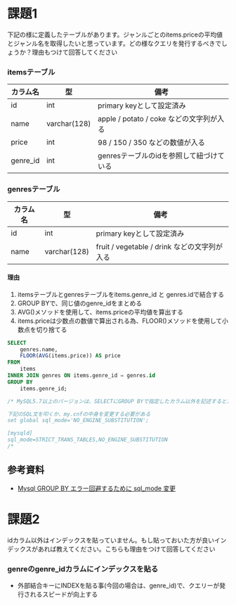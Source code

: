 # 課題1
下記の様に定義したテーブルがあります。ジャンルごとのitems.priceの平均値とジャンル名を取得したいと思っています。どの様なクエリを発行するべきでしょうか？理由もつけて回答してください

### itemsテーブル
|カラム名   |  型          |  備考                                  |
| -------- | ------------ | ------------------------------------  |
| id       | int          | primary keyとして設定済み               |
| name     | varchar(128) | apple / potato / coke などの文字列が入る |
| price    | int          | 98 / 150 / 350 などの数値が入る          |
| genre_id | int          | genresテーブルのidを参照して紐づけている    |

### genresテーブル
|カラム名   |  型          |  備考                                  |
| -------- | ------------ | ------------------------------------ |
| id       | int          | primary keyとして設定済み              |
| name     | varchar(128) | fruit / vegetable / drink などの文字列が入る|

#### 理由
1. itemsテーブルとgenresテーブルをitems.genre_id と genres.idで結合する
2. GROUP BYで、同じ値のgenre_idをまとめる
3. AVG()メソッドを使用して、items.priceの平均値を算出する
4. items.priceは少数点の数値で算出される為、FLOOR()メソッドを使用して小数点を切り捨てる


```sql
SELECT
    genres.name,
    FLOOR(AVG(items.price)) AS price
FROM
    items
INNER JOIN genres ON items.genre_id = genres.id
GROUP BY
    items.genre_id;

/* MySQL5.7以上のバージョンは、SELECTにGROUP BYで指定したカラム以外を記述するとエラーとなる。(sql_mode=ONLY_FULL_GROUP_BYがが自動で設定されている)

下記のSQL文を叩くか、my.cnfの中身を変更する必要がある
set global sql_mode='NO_ENGINE_SUBSTITUTION';

[mysqld]
sql_mode=STRICT_TRANS_TABLES,NO_ENGINE_SUBSTITUTION
/*
```
## 参考資料
- [Mysql GROUP BY エラー回避するために sql_mode 変更](https://hapicode.com/sql/group-by-error.html#my-cnf-%E5%A4%89%E6%9B%B4)

# 課題2
idカラム以外はインデックスを貼っていません。もし貼っておいた方が良いインデックスがあれば教えてください。こちらも理由をつけて回答してください

### genreのgenre_idカラムにインデックスを貼る
- 外部結合キーにINDEXを貼る事(今回の場合は、genre_id)で、クエリーが発行されるスピードが向上する
